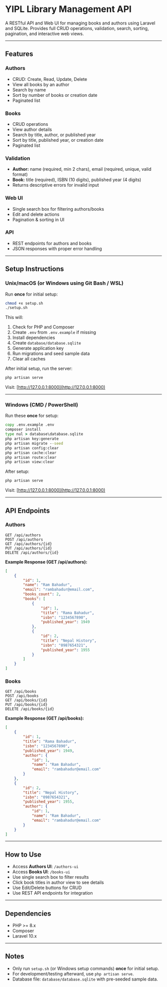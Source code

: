 
# YIPL Library Management API

A RESTful API and Web UI for managing books and authors using Laravel and SQLite.
Provides full CRUD operations, validation, search, sorting, pagination, and interactive web views.

---

## Features

### Authors
- CRUD: Create, Read, Update, Delete
- View all books by an author
- Search by name
- Sort by number of books or creation date
- Paginated list

### Books
- CRUD operations
- View author details
- Search by title, author, or published year
- Sort by title, published year, or creation date
- Paginated list

### Validation
- **Author:** name (required, min 2 chars), email (required, unique, valid format)
- **Book:** title (required), ISBN (10 digits), published year (4 digits)
- Returns descriptive errors for invalid input

### Web UI
- Single search box for filtering authors/books
- Edit and delete actions
- Pagination & sorting in UI

### API
- REST endpoints for authors and books
- JSON responses with proper error handling

---

## Setup Instructions

### Unix/macOS (or Windows using Git Bash / WSL)

Run **once** for initial setup:

```bash
chmod +x setup.sh
./setup.sh
```

This will:

1. Check for PHP and Composer
2. Create `.env` from `.env.example` if missing
3. Install dependencies
4. Create `database/database.sqlite`
5. Generate application key
6. Run migrations and seed sample data
7. Clear all caches

After initial setup, run the server:

```bash
php artisan serve
```

Visit: [http://127.0.0.1:8000](http://127.0.0.1:8000)

---

### Windows (CMD / PowerShell)

Run these **once** for setup:

```bat
copy .env.example .env
composer install
type nul > database\database.sqlite
php artisan key:generate
php artisan migrate --seed
php artisan config:clear
php artisan cache:clear
php artisan route:clear
php artisan view:clear
```

After setup:

```bat
php artisan serve
```

Visit: [http://127.0.0.1:8000](http://127.0.0.1:8000)

---

## API Endpoints

### Authors

```
GET /api/authors
POST /api/authors
GET /api/authors/{id}
PUT /api/authors/{id}
DELETE /api/authors/{id}
```

**Example Response (GET /api/authors):**

```json
[
    {
        "id": 1,
        "name": "Ram Bahadur",
        "email": "rambahadur@email.com",
        "books_count": 2,
        "books": [
            {
                "id": 1,
                "title": "Rama Bahadur",
                "isbn": "1234567890",
                "published_year": 1949
            },
            {
                "id": 2,
                "title": "Nepal History",
                "isbn": "0987654321",
                "published_year": 1955
            }
        ]
    }
]
```

### Books

```
GET /api/books
POST /api/books
GET /api/books/{id}
PUT /api/books/{id}
DELETE /api/books/{id}
```

**Example Response (GET /api/books):**

```json
[
    {
        "id": 1,
        "title": "Rama Bahadur",
        "isbn": "1234567890",
        "published_year": 1949,
        "author": {
            "id": 1,
            "name": "Ram Bahadur",
            "email": "rambahadur@email.com"
        }
    },
    {
        "id": 2,
        "title": "Nepal History",
        "isbn": "0987654321",
        "published_year": 1955,
        "author": {
            "id": 1,
            "name": "Ram Bahadur",
            "email": "rambahadur@email.com"
        }
    }
]
```

---

## How to Use

* Access **Authors UI**: `/authors-ui`
* Access **Books UI**: `/books-ui`
* Use single search box to filter results
* Click book titles in author view to see details
* Use Edit/Delete buttons for CRUD
* Use REST API endpoints for integration

---

## Dependencies

* PHP >= 8.x
* Composer
* Laravel 10.x


---

## Notes

* Only run `setup.sh` (or Windows setup commands) **once** for initial setup.
* For development/testing afterward, use `php artisan serve`.
* Database file: `database/database.sqlite` with pre-seeded sample data.
